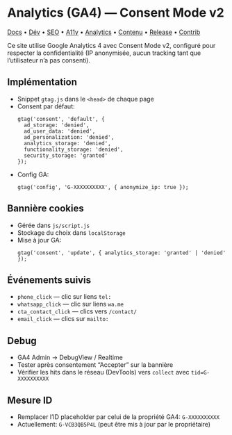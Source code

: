# Analytics (GA4) — Consent Mode v2
[Docs](./README.md) • [Dév](./DEVELOPMENT.md) • [SEO](./SEO_GUIDE.md) • [A11y](./ACCESSIBILITY.md) • [Analytics](./ANALYTICS_GA4.md) • [Contenu](./CONTENT_GUIDELINES.md) • [Release](./RELEASE_CHECKLIST.md) • [Contrib](./CONTRIBUTING.md)

Ce site utilise Google Analytics 4 avec Consent Mode v2, configuré pour respecter la confidentialité (IP anonymisée, aucun tracking tant que l’utilisateur n’a pas consenti).

## Implémentation

- Snippet `gtag.js` dans le `<head>` de chaque page
- Consent par défaut:
  ```
  gtag('consent', 'default', {
    ad_storage: 'denied',
    ad_user_data: 'denied',
    ad_personalization: 'denied',
    analytics_storage: 'denied',
    functionality_storage: 'denied',
    security_storage: 'granted'
  });
  ```
- Config GA:
  ```
  gtag('config', 'G-XXXXXXXXXX', { anonymize_ip: true });
  ```

## Bannière cookies

- Gérée dans `js/script.js`
- Stockage du choix dans `localStorage`
- Mise à jour GA:
  ```
  gtag('consent', 'update', { analytics_storage: 'granted' | 'denied' });
  ```

## Événements suivis

- `phone_click` — clic sur liens `tel:`
- `whatsapp_click` — clic sur liens `wa.me`
- `cta_contact_click` — clics vers `/contact/`
- `email_click` — clics sur `mailto:`

## Debug

- GA4 Admin → DebugView / Realtime
- Tester après consentement “Accepter” sur la bannière
- Vérifier les hits dans le réseau (DevTools) vers `collect` avec `tid=G-XXXXXXXXXX`

## Mesure ID

- Remplacer l’ID placeholder par celui de la propriété GA4: `G-XXXXXXXXXX`
- Actuellement: `G-VCB3QB5P4L` (peut être mis à jour par le propriétaire)